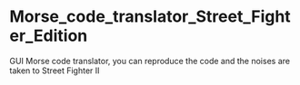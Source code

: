 # Morse_code_translator_Street_Fighter_Edition
GUI Morse code translator, you can reproduce the code and the noises are taken to Street Fighter II
